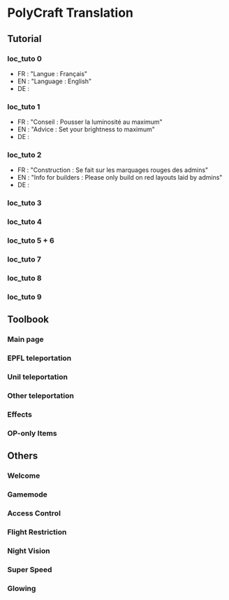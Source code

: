 # PolyCraft Translation

## Tutorial

### loc_tuto 0
- FR : "Langue : Français"
- EN : "Language : English"
- DE :

### loc_tuto 1
- FR : "Conseil : Pousser la luminosité au maximum"
- EN : "Advice : Set your brightness to maximum"
- DE : 

### loc_tuto 2
- FR : "Construction : Se fait sur les marquages rouges des admins"
- EN : "Info for builders : Please only build on red layouts laid by admins"
- DE :

### loc_tuto 3

### loc_tuto 4

### loc_tuto 5 + 6

### loc_tuto 7

### loc_tuto 8

### loc_tuto 9

## Toolbook

### Main page

### EPFL teleportation

### Unil teleportation

### Other teleportation

### Effects

### OP-only Items

## Others

### Welcome

### Gamemode

### Access Control

### Flight Restriction

### Night Vision

### Super Speed

### Glowing